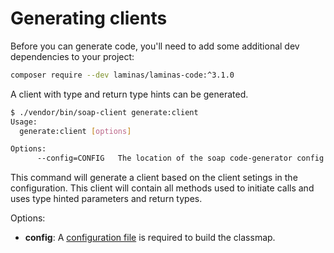# Generating clients

Before you can generate code, you'll need to add some additional dev dependencies to your project:
```sh
composer require --dev laminas/laminas-code:^3.1.0
```

A client with type and return type hints can be generated.

```sh
$ ./vendor/bin/soap-client generate:client                                                                                                                                    [16:13:31]
Usage:
  generate:client [options]

Options:
      --config=CONFIG   The location of the soap code-generator config file

```

This command will generate a client based on the client setings in the configuration.
This client will contain all methods used to initiate calls and uses type hinted parameters and return types.

Options:

- **config**: A [configuration file](../code-generation/configuration.md) is required to build the classmap. 
